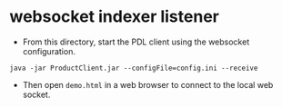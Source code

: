 # websocket indexer listener


- From this directory, start the PDL client using the websocket configuration.

```
java -jar ProductClient.jar --configFile=config.ini --receive
```

- Then open `demo.html` in a web browser to connect to the local web socket.
